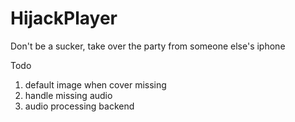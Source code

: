 HijackPlayer
============

Don't be a sucker, take over the party from someone else's iphone

Todo

1. default image when cover missing
2. handle missing audio
3. audio processing backend